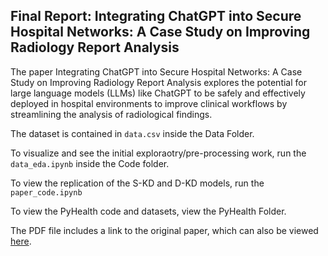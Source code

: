 ## Final Report: Integrating ChatGPT into Secure Hospital Networks: A Case Study on Improving Radiology Report Analysis
The paper Integrating ChatGPT into Secure Hospital Networks: A Case Study on Improving Radiology Report Analysis explores the potential for large language models (LLMs) like ChatGPT to be safely and effectively deployed in hospital environments to improve clinical workflows by streamlining the analysis of radiological findings.

The dataset is contained in `data.csv` inside the Data Folder. 

To visualize and see the initial exploraotry/pre-processing work, run the `data_eda.ipynb` inside the Code folder. 

To view the replication of the S-KD and D-KD  models, run the `paper_code.ipynb`

To view the PyHealth code and datasets, view the PyHealth Folder. 

The PDF file includes a link to the original paper, which can also be viewed [here](https://arxiv.org/pdf/2402.09358). 
